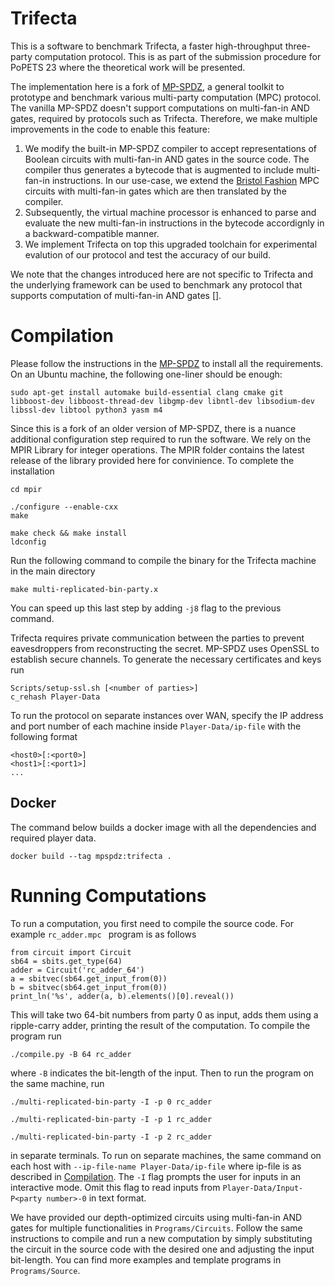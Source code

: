 # Trifecta

This is a software to benchmark Trifecta, a faster high-throughput three-party computation protocol. This is as part of the submission procedure for PoPETS 23 where the theoretical work will be presented. 

The implementation here is a fork of [MP-SPDZ](https://github.com/data61/MP-SPDZ/tree/master), a general toolkit to prototype and benchmark various multi-party computation (MPC) protocol. The vanilla MP-SPDZ doesn't support computations on multi-fan-in AND gates, required by protocols such as Trifecta. Therefore, we make multiple improvements in the code to enable this feature:

1. We modify the built-in MP-SPDZ compiler to accept representations of Boolean circuits with multi-fan-in AND gates in the source code. The compiler thus generates a bytecode that is augmented to  include multi-fan-in instructions. In our use-case, we extend the [Bristol Fashion](https://homes.esat.kuleuven.be/~nsmart/MPC/) MPC circuits with multi-fan-in gates which are then translated by the compiler.
2. Subsequently, the virtual machine processor is enhanced to parse and evaluate the new multi-fan-in instructions in the bytecode accordignly in a backward-compatible manner. 
3. We implement Trifecta on top this upgraded toolchain for experimental evalution of our protocol and test the accuracy of our build. 

We note that the changes introduced here are not specific to Trifecta and the underlying framework can be used to benchmark any protocol that supports computation of multi-fan-in AND gates [].

# <a name="compilation"></a> Compilation 

Please follow the instructions in the [MP-SPDZ](https://github.com/data61/MP-SPDZ/tree/master) to install all the requirements. On an Ubuntu machine, the following one-liner should be enough:

```
sudo apt-get install automake build-essential clang cmake git libboost-dev libboost-thread-dev libgmp-dev libntl-dev libsodium-dev libssl-dev libtool python3 yasm m4
```

Since this is a fork of an older version of MP-SPDZ, there is a nuance additional configuration step required to run the software. We rely on the MPIR Library for integer operations. The MPIR folder contains the latest release of the library provided here for convinience. To complete the installation 

```
cd mpir

./configure --enable-cxx 
make

make check && make install
ldconfig
```

Run the following command to compile the binary for the Trifecta machine in the main directory

```
make multi-replicated-bin-party.x
```

You can speed up this last step by adding ``` -j8 ``` flag to the previous command. 

Trifecta requires private communication between the parties to prevent eavesdroppers from reconstructing the secret. MP-SPDZ uses OpenSSL to establish secure channels. To generate the necessary certificates and keys run

```
Scripts/setup-ssl.sh [<number of parties>]
c_rehash Player-Data
```
To run the protocol on separate instances over WAN, specify the IP address and port number of each machine inside ```Player-Data/ip-file``` with the following format

```
<host0>[:<port0>]
<host1>[:<port1>]
...
```

## Docker

The command below builds a docker image with all the dependencies and required player data.

```
docker build --tag mpspdz:trifecta .
```


# Running Computations

To run a computation, you first need to compile the source code. For example ```rc_adder.mpc ``` program is as follows

```
from circuit import Circuit
sb64 = sbits.get_type(64)
adder = Circuit('rc_adder_64')
a = sbitvec(sb64.get_input_from(0))
b = sbitvec(sb64.get_input_from(0))
print_ln('%s', adder(a, b).elements()[0].reveal())
```

This will take two 64-bit numbers from party 0 as input, adds them using a ripple-carry adder, printing the result of the computation. To compile the program run

```
./compile.py -B 64 rc_adder
```

where ``` -B ``` indicates the bit-length of the input. Then to run the program on the same machine, run

``` 
./multi-replicated-bin-party -I -p 0 rc_adder
```

``` 
./multi-replicated-bin-party -I -p 1 rc_adder
```

``` 
./multi-replicated-bin-party -I -p 2 rc_adder
```

in separate terminals. To run on separate machines,  the same command on each host with ``` --ip-file-name Player-Data/ip-file ``` where ip-file is as described in [Compilation](#compilation). The ```-I``` flag prompts the user for inputs in an interactive mode. Omit this flag to read inputs from ``` Player-Data/Input-P<party number>-0 ``` in text format. 

We have provided our depth-optimized circuits using multi-fan-in AND gates for multiple functionalities in ``` Programs/Circuits ```. Follow the same instructions to compile and run a new computation by simply substituting the circuit in the source code with the desired one and adjusting the input bit-length. You can find more examples and template programs in ``` Programs/Source ```. 
